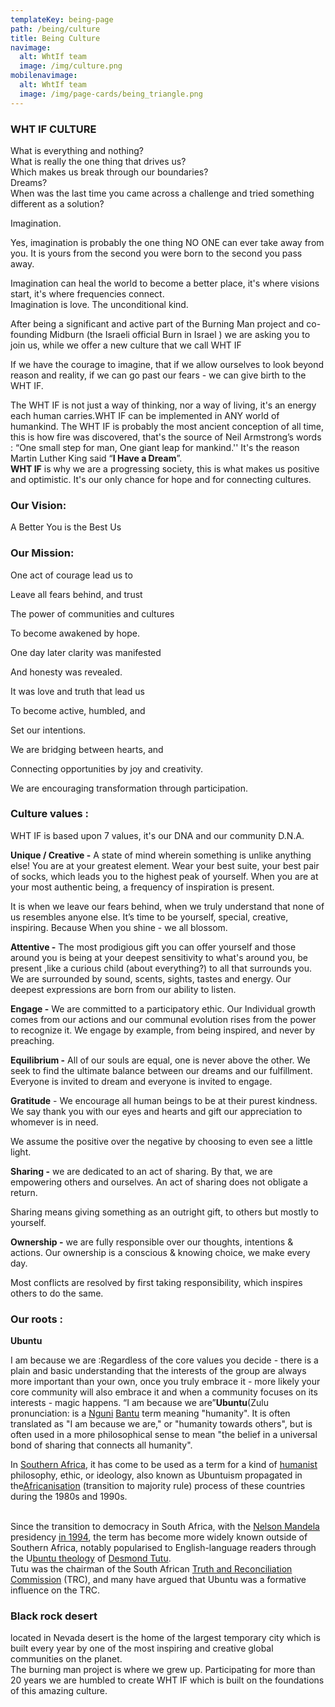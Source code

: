 ```yaml
---
templateKey: being-page
path: /being/culture
title: Being Culture
navimage:
  alt: WhtIf team
  image: /img/culture.png
mobilenavimage:
  alt: WhtIf team
  image: /img/page-cards/being_triangle.png
---
```


### WHT IF CULTURE

What is everything and nothing?\
What is really the one thing that drives us?\
Which makes us break through our boundaries?\
Dreams?\
When was the last time you came across a challenge and tried something different as a solution?

Imagination.

Yes, imagination is probably the one thing NO ONE can ever take away from you. It is yours from the second you were born to the second you pass away.

Imagination can heal the world to become a better place, it's where visions start, it's where frequencies connect.\
Imagination is love. The unconditional kind.

After being a significant and active part of the Burning Man project and co-founding Midburn (the Israeli official Burn in Israel ) we are asking you to join us, while we offer a new culture that we call WHT IF

If we have the courage to imagine, that if we allow ourselves to look beyond reason and reality, if we can go past our fears - we can give birth to the WHT IF.

The WHT IF is not just a way of thinking, nor a way of living, it's an energy each human carries.WHT IF can be implemented in ANY world of humankind. The WHT IF is probably the most ancient conception of all time, this is how fire was discovered, that's the source of Neil Armstrong’s words : “One small step for man, One giant leap for mankind.'' It's the reason Martin Luther King said “**I Have a Dream**”.**\
WHT IF** is why we are a progressing society, this is what makes us positive and optimistic. It's our only chance for hope and for connecting cultures.

### Our Vision:

A Better You is the Best Us

### Our Mission:

One act of courage lead us to

Leave all fears behind, and trust

The power of communities and cultures

To become awakened by hope.

One day later clarity was manifested

And honesty was revealed.

It was love and truth that lead us

To become active, humbled, and

Set our intentions.

We are bridging between hearts, and

Connecting opportunities by joy and creativity.

We are encouraging transformation through participation.

### Culture values :

WHT IF is based upon 7 values, it's our DNA and our community D.N.A.

**Unique / Creative -** A state of mind wherein something is unlike anything else! You are at your greatest element. Wear your best suite, your best pair of socks, which leads you to the highest peak of yourself. When you are at your most authentic being, a frequency of inspiration is present.

It is when we leave our fears behind, when we truly understand that none of us resembles anyone else. It’s time to be yourself, special, creative, inspiring. Because When you shine - we all blossom.

**Attentive -** The most prodigious gift you can offer yourself and those around you is being at your deepest sensitivity to what's around you, be present ,like a curious child (about everything?) to all that surrounds you. We are surrounded by sound, scents, sights, tastes and energy. Our deepest expressions are born from our ability to listen.

**Engage -** We are committed to a participatory ethic. Our Individual growth comes from our actions and our communal evolution rises from the power to recognize it. We engage by example, from being inspired, and never by preaching.

**Equilibrium -** All of our souls are equal, one is never above the other. We seek to find the ultimate balance between our dreams and our fulfillment. Everyone is invited to dream and everyone is invited to engage.

**Gratitude** - We encourage all human beings to be at their purest kindness. We say thank you with our eyes and hearts and gift our appreciation to whomever is in need.

We assume the positive over the negative by choosing to even see a little light.

**Sharing -** we are dedicated to an act of sharing. By that, we are empowering others and ourselves. An act of sharing does not obligate a return.

Sharing means giving something as an outright gift, to others but mostly to yourself.

**Ownership -** we are fully responsible over our thoughts, intentions & actions. Our ownership is a conscious & knowing choice, we make every day.

Most conflicts are resolved by first taking responsibility, which inspires others to do the same.

### Our roots :

**Ubuntu**

I am because we are :Regardless of the core values you decide - there is a plain and basic understanding that the interests of the group are always more important than your own, once you truly embrace it - more likely your core community will also embrace it and when a community focuses on its interests - magic happens. “I am because we are”**Ubuntu**(Zulu pronunciation: is a [Nguni](https://en.wikipedia.org/wiki/Nguni_languages) [Bantu](https://en.wikipedia.org/wiki/Bantu_languages) term meaning "humanity". It is often translated as "I am because we are," or "humanity towards others", but is often used in a more philosophical sense to mean "the belief in a universal bond of sharing that connects all humanity".

In [Southern Africa](https://en.wikipedia.org/wiki/Southern_Africa), it has come to be used as a term for a kind of [humanist](https://en.wikipedia.org/wiki/Humanism) philosophy, ethic, or ideology, also known as Ubuntuism propagated in the[Africanisation](https://en.wikipedia.org/wiki/Africanization) (transition to majority rule) process of these countries during the 1980s and 1990s.

\
Since the transition to democracy in South Africa, with the [Nelson Mandela](https://en.wikipedia.org/wiki/Nelson_Mandela) presidency [in 1994](https://en.wikipedia.org/wiki/South_African_general_election,_1994), the term has become more widely known outside of Southern Africa, notably popularised to English-language readers through the U[buntu theology](https://en.wikipedia.org/wiki/Ubuntu_theology) of [Desmond Tutu](https://en.wikipedia.org/wiki/Desmond_Tutu).\
Tutu was the chairman of the South African [Truth and Reconciliation Commission](<https://en.wikipedia.org/wiki/Truth_and_Reconciliation_Commission_(South_Africa)>) (TRC), and many have argued that Ubuntu was a formative influence on the TRC.

### Black rock desert

located in Nevada desert is the home of the largest temporary city which is built every year by one of the most inspiring and creative global communities on the planet.\
The burning man project is where we grew up. Participating for more than 20 years we are humbled to create WHT IF which is built on the foundations of this amazing culture.
